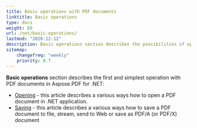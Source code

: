 ```yaml
---
title: Basic operations with PDF documents
linktitle: Basic operations
type: docs
weight: 60
url: /net/basic-operations/
lastmod: "2020-12-12"
description: Basic operations section describes the possibilities of opening and saving PDF documents using the Aspose.PDF library.
sitemap:
    changefreq: "weekly"
    priority: 0.7
---
```


**Basic operations** section describes the first and simplest operation with PDF documents in Aspose.PDF for .NET:

- [Opening](/pdf/net/open-pdf-document/) - this article describes a various ways how to open a PDF document in .NET application.
- [Saving](/pdf//net/save-pdf-document/) - this article describes a various ways how to save a PDF document to file, stream, send to Web or save as PDF/A (or PDF/X) document

